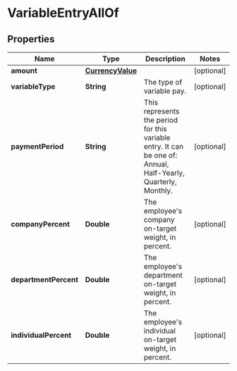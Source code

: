 

# VariableEntryAllOf


## Properties

| Name | Type | Description | Notes |
|------------ | ------------- | ------------- | -------------|
|**amount** | [**CurrencyValue**](CurrencyValue.md) |  |  [optional] |
|**variableType** | **String** | The type of variable pay. |  [optional] |
|**paymentPeriod** | **String** | This represents the period for this variable entry. It can be one of: Annual, Half-Yearly, Quarterly, Monthly. |  [optional] |
|**companyPercent** | **Double** | The employee&#39;s company on-target weight, in percent. |  [optional] |
|**departmentPercent** | **Double** | The employee&#39;s department on-target weight, in percent. |  [optional] |
|**individualPercent** | **Double** | The employee&#39;s individual on-target weight, in percent. |  [optional] |



